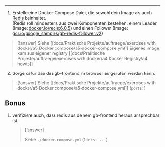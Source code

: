 ****

1. Erstelle eine Docker-Compose Datei, die sowohl dein Image als auch [Redis](https://redis.io/ "https://redis.io/") beinhaltet.  
    (Redis soll mindestens aus zwei Komponenten bestehen: einem Leader (Image: [docker.io/redis:6.0.5](http://docker.io/redis:6.0.5 "http://docker.io/redis:6.0.5")) und einen Follower (Image: [gcr.io/google_samples/gb-redis-follower:v2](http://gcr.io/google_samples/gb-redis-follower:v2 "http://gcr.io/google_samples/gb-redis-follower:v2")) 
>[!answer]
>Siehe [[docs/Praktische Projekte/auftraege/exercises with docker/a5 Docker compose/a5-docker-compose.yml]]
>Eigenes image kam aus eigener registry [[docs/Praktische Projekte/auftraege/exercises with docker/a4 Docker Registry/a4 howto]]

2. Sorge dafür das das gb-frontend im browser aufgerufen werden kann:

>[!answer]
>Siehe [[docs/Praktische Projekte/auftraege/exercises with docker/a5 Docker compose/a5-docker-compose.yml]]
>(`ports:`)
   


## Bonus

1. verifiziere auch, dass redis aus deinem gb-frontend heraus ansprechbar ist.

   >[!answer]
   >
   >Siehe `./docker-compose.yml`
   >(`links: ...`)



   